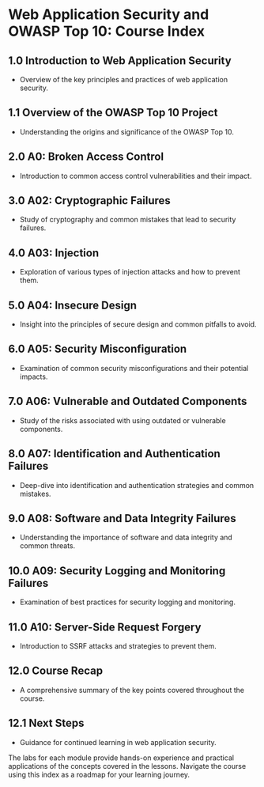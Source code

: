# Web Application Security and OWASP Top 10: Course Index

## 1.0 Introduction to Web Application Security
- Overview of the key principles and practices of web application security.

## 1.1 Overview of the OWASP Top 10 Project
- Understanding the origins and significance of the OWASP Top 10.

## 2.0 A0: Broken Access Control
- Introduction to common access control vulnerabilities and their impact.

## 3.0 A02: Cryptographic Failures
- Study of cryptography and common mistakes that lead to security failures.

## 4.0 A03: Injection
- Exploration of various types of injection attacks and how to prevent them.

## 5.0 A04: Insecure Design
- Insight into the principles of secure design and common pitfalls to avoid.

## 6.0 A05: Security Misconfiguration
- Examination of common security misconfigurations and their potential impacts.

## 7.0 A06: Vulnerable and Outdated Components
- Study of the risks associated with using outdated or vulnerable components.

## 8.0 A07: Identification and Authentication Failures
- Deep-dive into identification and authentication strategies and common mistakes.

## 9.0 A08: Software and Data Integrity Failures
- Understanding the importance of software and data integrity and common threats.

## 10.0 A09: Security Logging and Monitoring Failures
- Examination of best practices for security logging and monitoring.

## 11.0 A10: Server-Side Request Forgery
- Introduction to SSRF attacks and strategies to prevent them.

## 12.0 Course Recap
- A comprehensive summary of the key points covered throughout the course.

## 12.1 Next Steps
- Guidance for continued learning in web application security.

The labs for each module provide hands-on experience and practical applications of the concepts covered in the lessons. Navigate the course using this index as a roadmap for your learning journey.
